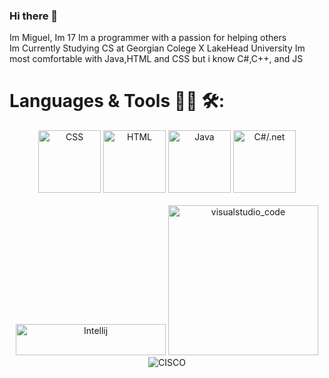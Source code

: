 ### Hi there 👋 
<div class="intro">
Im Miguel, Im 17
Im a programmer with a passion for helping others <br>
Im Currently Studying CS at Georgian Colege X LakeHead University 
Im most comfortable with Java,HTML and CSS but i know C#,C++, and JS
</div>



# Languages & Tools 👨‍💻 🛠:

<p align="center">


<img src="https://github.com/MiguelAndr05/MiguelAndr05/assets/100388017/ad6061db-8ebc-4f4c-ac76-538584538604" alt="CSS" width="100" height="auto"> 
<img src="https://github.com/MiguelAndr05/MiguelAndr05/assets/100388017/57ce7a89-2c2a-4555-97bf-82dd24ff23ed" alt="HTML" width="100" height ="auto">
<img src="github.com/MiguelAndr05/MiguelAndr05/assets/100388017/20c83300-25cb-455b-9f34-4f3c2eb450ee"alt="Java" width="100" height="auto" >
<img src="https://github.com/MiguelAndr05/MiguelAndr05/assets/100388017/9442e2ec-6d98-4395-8da7-f6b22fcf5e8b" alt="C#/.net" width="100" height = "auto">
<br>
<br>
<img src="https://github.com/Xx-Ashutosh-xX/Xx-Ashutosh-xX/blob/master/assets/icons/intellij.png" alt="Intellij" width="240" height="50">
<img src="https://github.com/Xx-Ashutosh-xX/Xx-Ashutosh-xX/blob/master/assets/icons/visualstudio_code.png" alt="visualstudio_code" width="240" hight="50">
<img src="https://github.com/MiguelAndr05/MiguelAndr05/assets/100388017/7701fada-0fd5-4ac3-9bef-0700dba43fb5" alt="CISCO">
</p>
